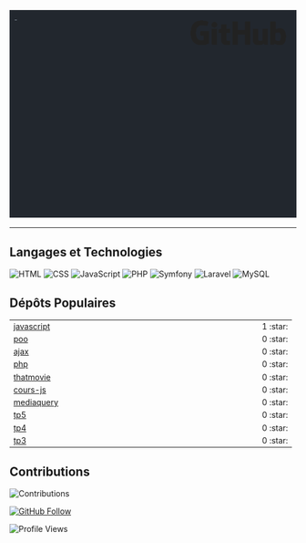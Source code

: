 ![gifOS](os.gif)

---

## Langages et Technologies
![HTML](https://img.shields.io/badge/HTML-239120?style=for-the-badge&logo=html5&logoColor=white)
![CSS](https://img.shields.io/badge/CSS-1572B6?style=for-the-badge&logo=css3&logoColor=white)
![JavaScript](https://img.shields.io/badge/JavaScript-F7DF1E?style=for-the-badge&logo=javascript&logoColor=black)
![PHP](https://img.shields.io/badge/PHP-777BB4?style=for-the-badge&logo=php&logoColor=white)
![Symfony](https://img.shields.io/badge/Symfony-000000?style=for-the-badge&logo=symfony&logoColor=white)
![Laravel](https://img.shields.io/badge/Laravel-FF2D20?style=for-the-badge&logo=laravel&logoColor=white)
![MySQL](https://img.shields.io/badge/MySQL-4479A1?style=for-the-badge&logo=mysql&logoColor=white)

## Dépôts Populaires
<table>
<tr><td><a href="https://github.com/amn93p/javascript">javascript</a></td><td></td><td align="center" width="12%">1 :star:</td></tr>
<tr><td><a href="https://github.com/amn93p/poo">poo</a></td><td></td><td align="center" width="12%">0 :star:</td></tr>
<tr><td><a href="https://github.com/amn93p/ajax">ajax</a></td><td></td><td align="center" width="12%">0 :star:</td></tr>
<tr><td><a href="https://github.com/amn93p/php">php</a></td><td></td><td align="center" width="12%">0 :star:</td></tr>
<tr><td><a href="https://github.com/amn93p/thatmovie">thatmovie</a></td><td></td><td align="center" width="12%">0 :star:</td></tr>
<tr><td><a href="https://github.com/amn93p/cours-js">cours-js</a></td><td></td><td align="center" width="12%">0 :star:</td></tr>
<tr><td><a href="https://github.com/amn93p/mediaquery">mediaquery</a></td><td></td><td align="center" width="12%">0 :star:</td></tr>
<tr><td><a href="https://github.com/amn93p/tp5">tp5</a></td><td></td><td align="center" width="12%">0 :star:</td></tr>
<tr><td><a href="https://github.com/amn93p/tp4">tp4</a></td><td></td><td align="center" width="12%">0 :star:</td></tr>
<tr><td><a href="https://github.com/amn93p/tp3">tp3</a></td><td></td><td align="center" width="12%">0 :star:</td></tr>
</table>

## Contributions
![Contributions](https://raw.githubusercontent.com/amn93p/amn93p/output/github-contribution-grid-snake.svg)

[![GitHub Follow](https://img.shields.io/github/followers/amn93p?style=social)](https://github.com/amn93p)

![Profile Views](https://komarev.com/ghpvc/?username=amn93p&style=for-the-badge)

